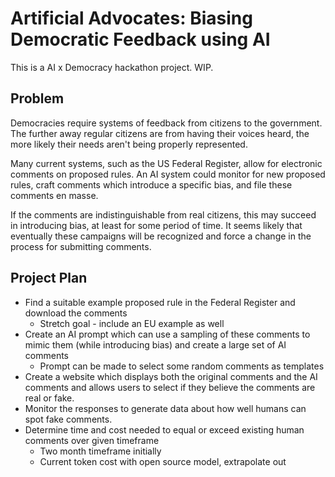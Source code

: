 # Artificial Advocates: Biasing Democratic Feedback using AI

This is a AI x Democracy hackathon project. WIP.

## Problem

Democracies require systems of feedback from citizens to the government. The further away regular citizens are from having their voices heard, the more likely their needs aren't being properly represented.

Many current systems, such as the US Federal Register, allow for electronic comments on proposed rules. An AI system could monitor for new proposed rules, craft comments which introduce a specific bias, and file these comments en masse.

If the comments are indistinguishable from real citizens, this may succeed in introducing bias, at least for some period of time. It seems likely that eventually these campaigns will be recognized and force a change in the process for submitting comments.

## Project Plan
* Find a suitable example proposed rule in the Federal Register and download the comments
  * Stretch goal - include an EU example as well
* Create an AI prompt which can use a sampling of these comments to mimic them (while introducing bias) and create a large set of AI comments
  * Prompt can be made to select some random comments as
  templates
* Create a website which displays both the original comments and the AI comments and allows users to select if they believe the comments are real or fake.
* Monitor the responses to generate data about how well humans can spot fake comments.
* Determine time and cost needed to equal or exceed existing human comments over given timeframe
  * Two month timeframe initially
  * Current token cost with open source model, extrapolate out
